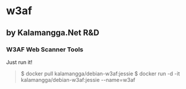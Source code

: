 # w3af
## by Kalamangga.Net R&D
### W3AF Web Scanner Tools

Just run it!

> $ docker pull kalamangga/debian-w3af:jessie
> $ docker run -d -it kalamangga/debian-w3af:jessie --name=w3af
